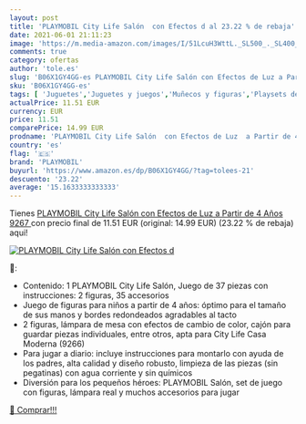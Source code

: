 ```yaml
---
layout: post
title: 'PLAYMOBIL City Life Salón  con Efectos d al 23.22 % de rebaja'
date: 2021-06-01 21:11:23
image: 'https://m.media-amazon.com/images/I/51LcuH3WttL._SL500_._SL400_.jpg'
comments: true
category: ofertas
author: 'tole.es'
slug: 'B06X1GY4GG-es PLAYMOBIL City Life Salón con Efectos de Luz a Partir de 4...'
sku: 'B06X1GY4GG-es'
tags: [ 'Juguetes','Juguetes y juegos','Muñecos y figuras','Playsets de figuras de juguete para niños','playmobil', ]
actualPrice: 11.51 EUR
currency: EUR
price: 11.51
comparePrice: 14.99 EUR
prodname: 'PLAYMOBIL City Life Salón  con Efectos de Luz  a Partir de 4 Años  9267 '
country: 'es'
flag: '🇪🇸'
brand: 'PLAYMOBIL'
buyurl: 'https://www.amazon.es/dp/B06X1GY4GG/?tag=tolees-21'
descuento: '23.22'
average: '15.1633333333333'
---
```


Tienes [PLAYMOBIL City Life Salón  con Efectos de Luz  a Partir de 4 Años  9267 ](https://www.amazon.es/dp/B06X1GY4GG/?tag=tolees-21) con precio final de  11.51 EUR (original: 14.99 EUR) (23.22 %  de rebaja) aqui!

[![PLAYMOBIL City Life Salón  con Efectos d](https://m.media-amazon.com/images/I/51LcuH3WttL._SL500_._SL400_.jpg)](https://www.amazon.es/dp/B06X1GY4GG/?tag=tolees-21)

🔎:

- Contenido: 1 PLAYMOBIL City Life Salón, Juego de 37 piezas con instrucciones: 2 figuras, 35 accesorios
- Juego de figuras para niños a partir de 4 años: óptimo para el tamaño de sus manos y bordes redondeados agradables al tacto
- 2 figuras, lámpara de mesa con efectos de cambio de color, cajón para guardar piezas individuales, entre otros, apta para City Life Casa Moderna (9266)
- Para jugar a diario: incluye instrucciones para montarlo con ayuda de los padres, alta calidad y diseño robusto, limpieza de las piezas (sin pegatinas) con agua corriente y sin químicos
- Diversión para los pequeños héroes: PLAYMOBIL Salón, set de juego con figuras, lámpara real y muchos accesorios para jugar

[🛒 Comprar!!!](https://www.amazon.es/dp/B06X1GY4GG/?tag=tolees-21)
